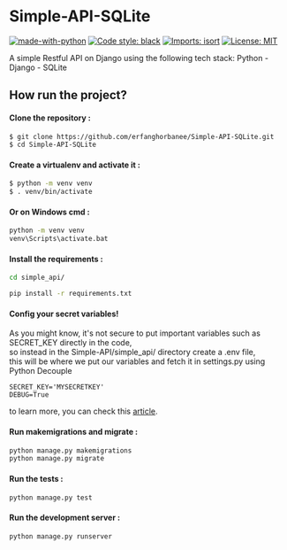 # Simple-API-SQLite

[![made-with-python](https://img.shields.io/badge/Made%20with-Python-1f425f.svg)](https://www.python.org/)
[![Code style: black](https://img.shields.io/badge/code%20style-black-000000.svg)](https://github.com/psf/black)
[![Imports: isort](https://img.shields.io/badge/%20imports-isort-%231674b1?style=flat&labelColor=ef8336)](https://pycqa.github.io/isort/)
[![License: MIT](https://img.shields.io/badge/License-MIT-blue.svg)](https://opensource.org/licenses/MIT)

 A simple Restful API on Django using the following tech stack: Python - Django - SQLite


## How run the project?


#### Clone the repository :
```bash
$ git clone https://github.com/erfanghorbanee/Simple-API-SQLite.git
$ cd Simple-API-SQLite
```

#### Create a virtualenv and activate it :
 ```bash
$ python -m venv venv
$ . venv/bin/activate
```

#### Or on Windows cmd : 
 ```bash
python -m venv venv
venv\Scripts\activate.bat
```

#### Install the requirements :
```bash
cd simple_api/

pip install -r requirements.txt
```


#### Config your secret variables!
As you might know, it's not secure to put important variables such as SECRET_KEY directly in the code,\
so instead in the Simple-API/simple_api/ directory create a .env file,\
this will be where we put our variables and fetch it in settings.py using  Python Decouple

```
SECRET_KEY='MYSECRETKEY'
DEBUG=True
```

to learn more, you can check this [article](https://dontrepeatyourself.org/post/how-to-use-python-decouple-with-django/).

####  Run makemigrations and migrate :
```bash
python manage.py makemigrations
python manage.py migrate
```

#### Run the tests :
```bash
python manage.py test
```

#### Run the development server :
```bash
python manage.py runserver
```


